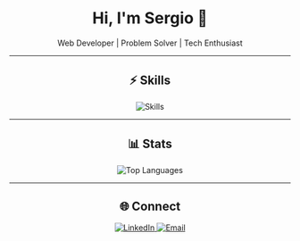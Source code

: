 <h1 align="center">Hi, I'm Sergio 👋</h1>
<p align="center">Web Developer | Problem Solver | Tech Enthusiast</p>

---

<h2 align="center">⚡ Skills</h2>
<p align="center">
  <img src="https://skillicons.dev/icons?i=react,go,angular,cs,mysql" alt="Skills" />
</p>

---

<h2 align="center">📊 Stats</h2>
<p align="center">
  <img src="https://github-readme-stats.vercel.app/api/top-langs/?username=sergiorbf&layout=compact&theme=dark" alt="Top Languages" />
</p>

---

<h2 align="center">🌐 Connect</h2>
<p align="center">
  <a href="https://www.linkedin.com/in/sergio-rbf/" target="_blank">
    <img src="https://img.shields.io/badge/LinkedIn-0A66C2?style=for-the-badge&logo=linkedin&logoColor=white" alt="LinkedIn" />
  </a>
  <a href="mailto:contato.sergiorbf@gmail.com">
    <img src="https://img.shields.io/badge/Email-D14836?style=for-the-badge&logo=gmail&logoColor=white" alt="Email" />
  </a>
</p>
